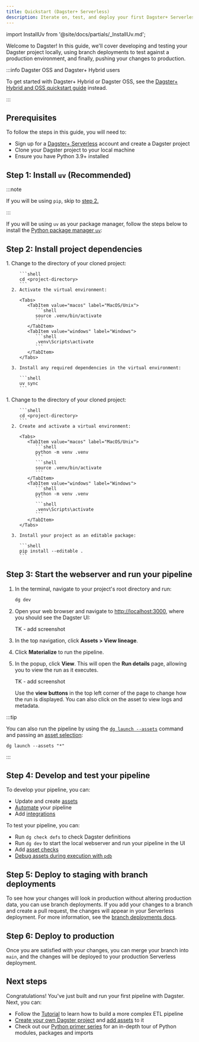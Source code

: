 ```yaml
---
title: Quickstart (Dagster+ Serverless)
description: Iterate on, test, and deploy your first Dagster+ Serverless pipeline
---
```


import InstallUv from '@site/docs/partials/\_InstallUv.md';

Welcome to Dagster! In this guide, we'll cover developing and testing your Dagster project locally, using branch deployments to test against a production environment, and finally, pushing your changes to production.

:::info Dagster OSS and Dagster+ Hybrid users

To get started with Dagster+ Hybrid or Dagster OSS, see the [Dagster+ Hybrid and OSS quickstart guide](/getting-started/quickstart) instead.

:::

## Prerequisites

To follow the steps in this guide, you will need to:

- Sign up for a [Dagster+ Serverless](https://dagster.plus/signup) account and create a Dagster project
- Clone your Dagster project to your local machine
- Ensure you have Python 3.9+ installed

## Step 1: Install `uv` (Recommended)

:::note

If you will be using `pip`, skip to [step 2.](#step-2-configure-your-project)

:::

If you will be using `uv` as your package manager, follow the steps below to install the [Python package manager `uv`](https://docs.astral.sh/uv/getting-started/installation):

<InstallUv />

## Step 2: Install project dependencies

<Tabs groupId="package-manager">
   <TabItem value="uv" label="uv">
      1. Change to the directory of your cloned project:

         ```shell
         cd <project-directory>
         ```
      2. Activate the virtual environment:

         <Tabs>
            <TabItem value="macos" label="MacOS/Unix">
               ```shell
               source .venv/bin/activate
               ```
            </TabItem>
            <TabItem value="windows" label="Windows">
               ```shell
               .venv\Scripts\activate
               ```
            </TabItem>
         </Tabs>

      3. Install any required dependencies in the virtual environment:

         ```shell
         uv sync
         ```

   </TabItem>

   <TabItem value="pip" label="pip">
      1. Change to the directory of your cloned project:

         ```shell
         cd <project-directory>
         ```
      2. Create and activate a virtual environment:

         <Tabs>
            <TabItem value="macos" label="MacOS/Unix">
               ```shell
               python -m venv .venv
               ```
               ```shell
               source .venv/bin/activate
               ```
            </TabItem>
            <TabItem value="windows" label="Windows">
               ```shell
               python -m venv .venv
               ```
               ```shell
               .venv\Scripts\activate
               ```
            </TabItem>
         </Tabs>

      3. Install your project as an editable package:

         ```shell
         pip install --editable .
         ```

   </TabItem>
</Tabs>

## Step 3: Start the webserver and run your pipeline

1. In the terminal, navigate to your project's root directory and run:

   ```bash
   dg dev
   ```

2. Open your web browser and navigate to [http://localhost:3000](http://localhost:3000), where you should see the Dagster UI:

   TK - add screenshot

3. In the top navigation, click **Assets > View lineage**.

4. Click **Materialize** to run the pipeline.

5. In the popup, click **View**. This will open the **Run details** page, allowing you to view the run as it executes.

   TK - add screenshot

   Use the **view buttons** in the top left corner of the page to change how the run is displayed. You can also click on the asset to view logs and metadata.

:::tip

You can also run the pipeline by using the [`dg launch --assets`](/api/clis/dg-cli/dg-cli-reference#dg-launch) command and passing an [asset selection](/guides/build/assets/asset-selection-syntax):

```
dg launch --assets "*"
```

:::

## Step 4: Develop and test your pipeline

To develop your pipeline, you can:

- Update and create [assets](/guides/build/assets)
- [Automate](/guides/automate) your pipeline
- Add [integrations](/integrations/libraries)

To test your pipeline, you can:

- Run `dg check defs` to check Dagster definitions
- Run `dg dev` to start the local webserver and run your pipeline in the UI
- Add [asset checks](/guides/test/asset-checks)
- [Debug assets during execution with `pdb`](/guides/log-debug/debugging/debugging-pdb)

## Step 5: Deploy to staging with branch deployments

To see how your changes will look in production without altering production data, you can use branch deployments. If you add your changes to a branch and create a pull request, the changes will appear in your Serverless deployment. For more information, see the [branch deployments docs](/deployment/dagster-plus/deploying-code/branch-deployments).

## Step 6: Deploy to production

Once you are satisfied with your changes, you can merge your branch into `main`, and the changes will be deployed to your production Serverless deployment.

## Next steps

Congratulations! You've just built and run your first pipeline with Dagster. Next, you can:

- Follow the [Tutorial](/dagster-basics-tutorial) to learn how to build a more complex ETL pipeline
- [Create your own Dagster project](/guides/build/projects/creating-a-new-project) and [add assets](/guides/build/assets/defining-assets) to it
- Check out our [Python primer series](https://dagster.io/blog/python-packages-primer-1) for an in-depth tour of Python modules, packages and imports